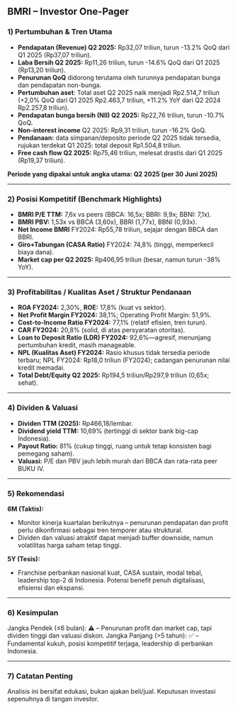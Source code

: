 ## BMRI – Investor One-Pager

### 1) Pertumbuhan & Tren Utama
- **Pendapatan (Revenue) Q2 2025:** Rp32,07 triliun, turun -13.2% QoQ dari Q1 2025 (Rp37,07 triliun).  
- **Laba Bersih Q2 2025:** Rp11,26 triliun, turun -14.6% QoQ dari Q1 2025 (Rp13,20 triliun).  
- **Penurunan QoQ** didorong terutama oleh turunnya pendapatan bunga dan pendapatan non-bunga.
- **Pertumbuhan aset**: Total aset Q2 2025 naik menjadi Rp2.514,7 triliun (+2,0% QoQ dari Q1 2025 Rp2.463,7 triliun, +11.2% YoY dari Q2 2024 Rp2.257,8 triliun).
- **Pendapatan bunga bersih (NII) Q2 2025:** Rp22,76 triliun, turun -10.7% QoQ.
- **Non-interest income** Q2 2025: Rp9,31 triliun, turun -16.2% QoQ.
- **Pendanaan:** data simpanan/deposito periode Q2 2025 tidak tersedia, rujukan terdekat Q1 2025: total deposit Rp1.504,8 triliun.
- **Free cash flow Q2 2025:** Rp75,46 triliun, melesat drastis dari Q1 2025 (Rp19,37 triliun).

**Periode yang dipakai untuk angka utama: Q2 2025 (per 30 Juni 2025)**

---

### 2) Posisi Kompetitif (Benchmark Highlights)
- **BMRI P/E TTM:** 7,6x vs peers (BBCA: 16,5x; BBRI: 9,9x; BBNI: 7,1x).
- **BMRI PBV:** 1,53x vs BBCA (3,60x), BBRI (1,77x), BBNI (0,93x).
- **Net Income BMRI** FY2024: Rp55,78 triliun, sejajar dengan BBCA dan BBRI.
- **Giro+Tabungan (CASA Ratio)** FY2024: 74,8% (tinggi, memperkecil biaya dana).
- **Market cap per Q2 2025:** Rp406,95 triliun (besar, namun turun -38% YoY).

---

### 3) Profitabilitas / Kualitas Aset / Struktur Pendanaan
- **ROA FY2024:** 2,30%, **ROE:** 17,8% (kuat vs sektor).
- **Net Profit Margin FY2024:** 38,1%; Operating Profit Margin: 51,9%.
- **Cost-to-Income Ratio FY2024:** 77,1% (relatif efisien, tren turun).
- **CAR FY2024:** 20,8% (solid, di atas persyaratan otoritas).
- **Loan to Deposit Ratio (LDR) FY2024:** 92,6%—agresif, menunjang pertumbuhan kredit, masih manageable.
- **NPL (Kualitas Aset) FY2024:** Rasio khusus tidak tersedia periode terbaru; NPL FY2024: Rp18,0 triliun (FY2024); cadangan penurunan nilai kredit memadai.
- **Total Debt/Equity Q2 2025:** Rp194,5 triliun/Rp297,9 triliun (0,65x; sehat).

---

### 4) Dividen & Valuasi
- **Dividen TTM (2025):** Rp466,18/lembar.
- **Dividend yield TTM:** 10,69% (tertinggi di sektor bank big-cap Indonesia).
- **Payout Ratio:** 81% (cukup tinggi, ruang untuk tetap konsisten bagi pemegang saham).
- **Valuasi:** P/E dan PBV jauh lebih murah dari BBCA dan rata-rata peer BUKU IV.

---

### 5) Rekomendasi
**6M (Taktis):**
- Monitor kinerja kuartalan berikutnya – penurunan pendapatan dan profit perlu dikonfirmasi sebagai tren temporer atau struktural.
- Dividen dan valuasi atraktif dapat menjadi buffer downside, namun volatilitas harga saham tetap tinggi.

**5Y (Tesis):**
- Franchise perbankan nasional kuat, CASA sustain, modal tebal, leadership top-2 di Indonesia. Potensi benefit penuh digitalisasi, efisiensi dan ekspansi.

---

### 6) Kesimpulan
Jangka Pendek (≤6 bulan): ⚠️ – Penurunan profit dan market cap, tapi dividen tinggi dan valuasi diskon.
Jangka Panjang (>5 tahun): ✅ – Fundamental kukuh, posisi kompetitif terjaga, leadership di perbankan Indonesia.

---

### 7) Catatan Penting
Analisis ini bersifat edukasi, bukan ajakan beli/jual. Keputusan investasi sepenuhnya di tangan investor.